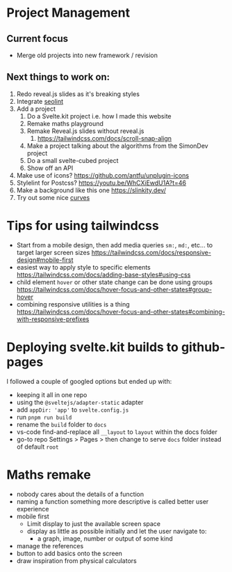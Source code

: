 # Project Management

## Current focus

- Merge old projects into new framework / revision

## Next things to work on:

1. Redo reveal.js slides as it's breaking styles
2. Integrate <a href:external href="https://www.npmjs.com/package/seolint">seolint</a>
3. Add a project
   1. Do a Svelte.kit project i.e. how I made this website
   2. Remake maths playground
   3. Remake Reveal.js slides without reveal.js
      1. https://tailwindcss.com/docs/scroll-snap-align
   4. Make a project talking about the algorithms from the SimonDev project
   5. Do a small svelte-cubed project
   6. Show off an API
4. Make use of icons? https://github.com/antfu/unplugin-icons
5. Stylelint for Postcss? https://youtu.be/WhCXiEwdU1A?t=46
7. Make a background like this one https://slinkity.dev/
8. Try out some nice <a href:external href="https://www.youtube.com/watch?v=lPJVi797Uy0">curves</a>

# Tips for using tailwindcss

- Start from a mobile design, then add media queries `sm:`, `md:`, etc... to target larger screen sizes https://tailwindcss.com/docs/responsive-design#mobile-first
- easiest way to apply style to specific elements https://tailwindcss.com/docs/adding-base-styles#using-css
- child element `hover` or other state change can be done using groups https://tailwindcss.com/docs/hover-focus-and-other-states#group-hover
- combining responsive utilities is a thing https://tailwindcss.com/docs/hover-focus-and-other-states#combining-with-responsive-prefixes

# Deploying svelte.kit builds to github-pages

I followed a couple of googled options but ended up with:

- keeping it all in one repo
- using the `@sveltejs/adapter-static` adapter
- add `appDir: 'app'` to `svelte.config.js`
- run `pnpm run build`
- rename the `build` folder to `docs`
- vs-code find-and-replace all `__layout` to `layout` within the docs folder
- go-to repo Settings > Pages > then change to serve `docs` folder instead of default `root`

# Maths remake

- nobody cares about the details of a function
- naming a function something more descriptive is called better user experience
- mobile first
  - Limit display to just the available screen space
  - display as little as possible initially and let the user navigate to:
    - a graph, image, number or output of some kind
- manage the references
- button to add basics onto the screen
- draw inspiration from physical calculators